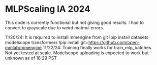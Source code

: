 # MLPScaling IA 2024
This code is currently functional but not giving good results. I had to convert to grayscale due to weird matmul errors.

11/20/24:
It is required to install mmengine from git
!pip install datasets modelscope transformers
!pip install git+https://github.com/open-mmlab/mmengine
11/22/24:
Training finally works for train_mlp_batches. Not yet tested at scale. Modelscope uploading is expected to work but unknown as of 18:29 PST
